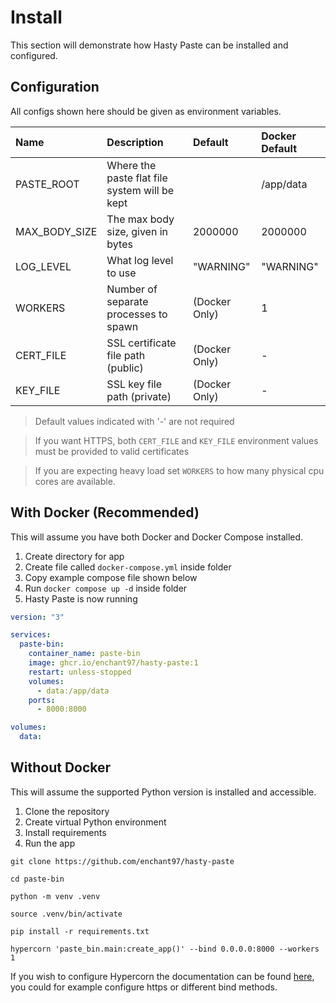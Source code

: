 # Install
This section will demonstrate how Hasty Paste can be installed and configured.

## Configuration
All configs shown here should be given as environment variables.

| Name          | Description                                   | Default       | Docker Default |
| :------------ | :-------------------------------------------- | :------------ | :------------- |
| PASTE_ROOT    | Where the paste flat file system will be kept |               | /app/data      |
| MAX_BODY_SIZE | The max body size, given in bytes             | 2000000       | 2000000        |
| LOG_LEVEL     | What log level to use                         | "WARNING"     | "WARNING"      |
| WORKERS       | Number of separate processes to spawn         | (Docker Only) | 1              |
| CERT_FILE     | SSL certificate file path (public)            | (Docker Only) | -              |
| KEY_FILE      | SSL key file path (private)                   | (Docker Only) | -              |

> Default values indicated with '-' are not required

> If you want HTTPS, both `CERT_FILE` and `KEY_FILE` environment values must be provided to valid certificates

> If you are expecting heavy load set `WORKERS` to how many physical cpu cores are available.


## With Docker (Recommended)
This will assume you have both Docker and Docker Compose installed.

1. Create directory for app
2. Create file called `docker-compose.yml` inside folder
3. Copy example compose file shown below
4. Run `docker compose up -d` inside folder
5. Hasty Paste is now running

```yml
version: "3"

services:
  paste-bin:
    container_name: paste-bin
    image: ghcr.io/enchant97/hasty-paste:1
    restart: unless-stopped
    volumes:
      - data:/app/data
    ports:
      - 8000:8000

volumes:
  data:
```

## Without Docker
This will assume the supported Python version is installed and accessible.

1. Clone the repository
2. Create virtual Python environment
3. Install requirements
4. Run the app

```
git clone https://github.com/enchant97/hasty-paste

cd paste-bin

python -m venv .venv

source .venv/bin/activate

pip install -r requirements.txt

hypercorn 'paste_bin.main:create_app()' --bind 0.0.0.0:8000 --workers 1
```

If you wish to configure Hypercorn the documentation can be found [here](https://pgjones.gitlab.io/hypercorn/), you could for example configure https or different bind methods.

